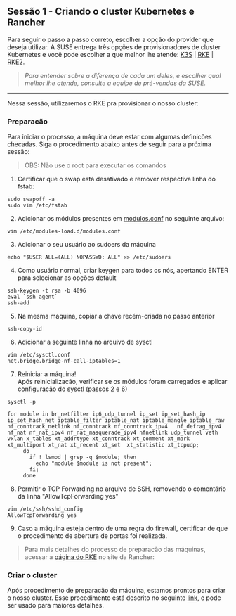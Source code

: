 ## Sessão 1 - Criando o cluster Kubernetes e Rancher
Para seguir o passo a passo correto, escolher a opção do provider que deseja utilizar.
A SUSE entrega três opções de provisionadores de cluster Kubernetes e você pode escolher a que melhor lhe atende: [K3S](https://rancher.com/docs/k3s/latest/en/) | [RKE](https://rancher.com/docs/rke/latest/en/) | [RKE2](https://rancher.com/docs/rancher/v2.5/en/installation/resources/k8s-tutorials/ha-rke2/). 

> *Para entender sobre a diferença de cada um deles, e escolher qual melhor lhe atende, consulte a equipe de pré-vendas da SUSE.* <br/>
----
Nessa sessão, utilizaremos o RKE pra provisionar o nosso cluster:

### Preparacão
Para iniciar o processo, a máquina deve estar com algumas definicões checadas.
Siga o procedimento abaixo antes de seguir para a próxima sessão:
> OBS: Não use o root para executar os comandos

1. Certificar que o swap está desativado e remover respectiva linha do fstab:
```
sudo swapoff -a
sudo vim /etc/fstab
```
2. Adicionar os módulos presentes em [modulos.conf](https://github.com/SUSEBrSalesEngineer/rancher-workshop/blob/main/sessao1/modules.conf) no seguinte arquivo:
```
vim /etc/modules-load.d/modules.conf
```

3. Adicionar o seu usuário ao sudoers da máquina
```
echo "$USER ALL=(ALL) NOPASSWD: ALL" >> /etc/sudoers
```

4. Como usuário normal, criar keygen para todos os nós, apertando ENTER para selecionar as opções default
```
ssh-keygen -t rsa -b 4096
eval `ssh-agent`
ssh-add
```

5. Na mesma máquina, copiar a chave recém-criada no passo anterior
```
ssh-copy-id
```

6. Adicionar a seguinte linha no arquivo de sysctl
```
vim /etc/sysctl.conf
net.bridge.bridge-nf-call-iptables=1
```

7. Reiniciar a máquina!<br/> Após reinicializacão, verificar se os módulos foram carregados e aplicar configuracão do sysctl (passos 2 e 6)
```
sysctl -p 

for module in br_netfilter ip6_udp_tunnel ip_set ip_set_hash_ip ip_set_hash_net iptable_filter iptable_nat iptable_mangle iptable_raw nf_conntrack_netlink nf_conntrack nf_conntrack_ipv4   nf_defrag_ipv4 nf_nat nf_nat_ipv4 nf_nat_masquerade_ipv4 nfnetlink udp_tunnel veth vxlan x_tables xt_addrtype xt_conntrack xt_comment xt_mark xt_multiport xt_nat xt_recent xt_set  xt_statistic xt_tcpudp;
     do
       if ! lsmod | grep -q $module; then
         echo "module $module is not present";
       fi;
     done
```

8. Permitir o TCP Forwarding no arquivo de SSH, removendo o comentário da linha "AllowTcpForwarding yes"
```
vim /etc/ssh/sshd_config
AllowTcpForwarding yes
```

9. Caso a máquina esteja dentro de uma regra do firewall, certificar de que o procedimento de abertura de portas foi realizada.

> Para mais detalhes do processo de preparacão das máquinas, acessar a [página do RKE](https://rancher.com/docs/rke/latest/en/os/) no site da Rancher: 


### Criar o cluster
Após procedimento de preparacão da máquina, estamos prontos para criar o nosso cluster.
Esse procedimento está descrito no seguinte [link](https://rancher.com/docs/rke/latest/en/installation/), e pode ser usado para maiores detalhes.
